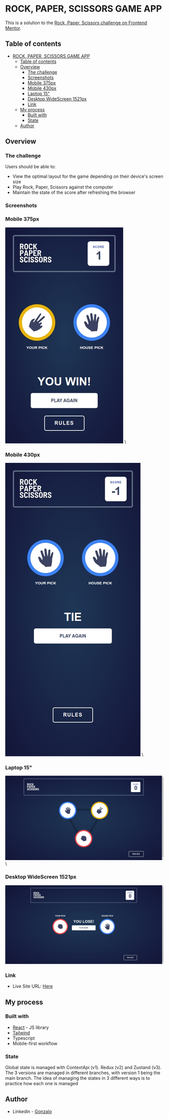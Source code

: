 # ROCK, PAPER, SCISSORS GAME APP

This is a solution to the [Rock, Paper, Scissors challenge on Frontend Mentor](https://www.frontendmentor.io/challenges/rock-paper-scissors-game-pTgwgvgH).

## Table of contents

- [ROCK, PAPER, SCISSORS GAME APP](#rock-paper-scissors-game-app)
  - [Table of contents](#table-of-contents)
  - [Overview](#overview)
    - [The challenge](#the-challenge)
    - [Screenshots](#screenshots)
    - [Mobile 375px](#mobile-375px)
    - [Mobile 430px](#mobile-430px)
    - [Laptop 15"](#laptop-15)
    - [Desktop WideScreen 1521px](#desktop-widescreen-1521px)
    - [Link](#link)
  - [My process](#my-process)
    - [Built with](#built-with)
    - [State](#state)
  - [Author](#author)

## Overview

### The challenge

Users should be able to:

- View the optimal layout for the game depending on their device's screen size
- Play Rock, Paper, Scissors against the computer
- Maintain the state of the score after refreshing the browser

### Screenshots

### Mobile 375px

![mobile](preview/iPhone%206-7-8-1724699240680.jpeg) \

### Mobile 430px

![mobile430](preview/iPhone%2014%20Pro%20Max-1724699096667.jpeg) \

### Laptop 15"

![laptop](preview/Laptop%2015"-1724699894185.jpeg) \

### Desktop WideScreen 1521px

![desktopWide](preview/Widescreen-1724699866771.jpeg)

### Link

- Live Site URL: [Here](https://rock-paper-scissors-game-swart-beta.vercel.app/)

## My process

### Built with

- [React](https://reactjs.org/) - JS library
- [Tailwind](https://tailwindcss.com/)
- Typescript
- Mobile-first workflow

### State

Global state is managed with ContextApi (v1). Redux (v2) and Zustand (v3). The 3 versions are managed in different branches, with version 1 being the main branch. The idea of ​​managing the states in 3 different ways is to practice how each one is managed

## Author

- Linkedin - [Gonzalo](https://www.linkedin.com/in/ferreyragonzalo/)
